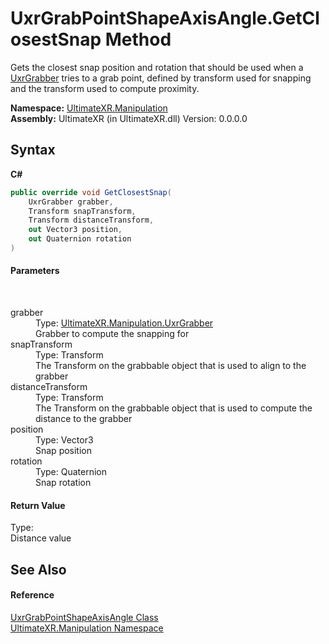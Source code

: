 # UxrGrabPointShapeAxisAngle.GetClosestSnap Method 
 

Gets the closest snap position and rotation that should be used when a <a href="T_UltimateXR_Manipulation_UxrGrabber">UxrGrabber</a> tries to a grab point, defined by transform used for snapping and the transform used to compute proximity.

**Namespace:**&nbsp;<a href="N_UltimateXR_Manipulation">UltimateXR.Manipulation</a><br />**Assembly:**&nbsp;UltimateXR (in UltimateXR.dll) Version: 0.0.0.0

## Syntax

**C#**<br />
``` C#
public override void GetClosestSnap(
	UxrGrabber grabber,
	Transform snapTransform,
	Transform distanceTransform,
	out Vector3 position,
	out Quaternion rotation
)
```


#### Parameters
&nbsp;<dl><dt>grabber</dt><dd>Type: <a href="T_UltimateXR_Manipulation_UxrGrabber">UltimateXR.Manipulation.UxrGrabber</a><br />Grabber to compute the snapping for</dd><dt>snapTransform</dt><dd>Type: Transform<br />The Transform on the grabbable object that is used to align to the grabber</dd><dt>distanceTransform</dt><dd>Type: Transform<br />The Transform on the grabbable object that is used to compute the distance to the grabber</dd><dt>position</dt><dd>Type: Vector3<br />Snap position</dd><dt>rotation</dt><dd>Type: Quaternion<br />Snap rotation</dd></dl>

#### Return Value
Type: <br />Distance value

## See Also


#### Reference
<a href="T_UltimateXR_Manipulation_UxrGrabPointShapeAxisAngle">UxrGrabPointShapeAxisAngle Class</a><br /><a href="N_UltimateXR_Manipulation">UltimateXR.Manipulation Namespace</a><br />